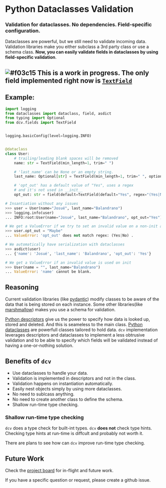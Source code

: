 # Python Dataclasses Validation

### Validation for dataclasses. No dependencies. Field-specific configuration.

Dataclasses are powerful, but we still need to validate incoming data.
Validation libraries make you either subclass a 3rd party class or use a schema class.
**Now, you can easily validate fields in dataclasses by using field-specific validation**.

## ![#f03c15](https://via.placeholder.com/15/f03c15/000000?text=+) This is a work in progress. The only field implemented right now is [`TextField`](https://github.com/rmcomplexity/dataclasses-validation/blob/main/dcv/fields/text.py)

## Example:

```python
import logging
from dataclasses import dataclass, field, asdict
from typing import Optional
from dcv.fields import TextField


logging.basicConfig(level=logging.INFO)


@dataclass
class User:
    # trailing/leading blank spaces will be removed
    name: str = TextField(min_length=1, trim=" ")

    # 'last_name' can be None or an empty string.
    last_name: Optional[str] = TextField(min_length=1, trim=" ", optional=True, blank=True)

    # 'opt_out' has a default value of "Yes", uses a regex
    # and it's not used in __init__
    opt_out: str = field(default=TextField(default="Yes", regex="(Yes|No)"), init=False)

# Insantiation without any issues
>>> user = User(name="Josué", last_name="Balandrano")
>>> logging.info(user)
... INFO:root:User(name="Josué", last_name="Balandrano", opt_out="Yes")

# We get a ValueError if we try to set an invalid value on a non-init attr.
>>> user.opt_out = "Maybe"
... ValueError: 'opt_out' does not match regex: (Yes|No) .

# We automatically have serialization with dataclasses
>>> asdict(user)
... {'name': 'Josué', 'last_name': 'Balandrano', 'opt_out': 'Yes'}

# We get a ValueError if an invalid value is used on init
>>> User(name = "", last_name="Balandrano")
... ValueError: 'name' cannot be blank.
```

## Reasoning

Current validation libraries (like [pydantic](https://pydantic-docs.helpmanual.io/))
modify classes to be aware of the data that is being stored on each instance.
Some other libraries(like [marshmallow](https://marshmallow.readthedocs.io/en/stable/))
makes you use a schema for validation.

[Python descriptors](https://docs.python.org/3/howto/descriptor.html)
give us the power to specify how data is looked up, stored and deleted.
And this is seameless to the main class. 
[Python dataclasses](https://docs.python.org/3/library/dataclasses.html)
are powerfull classes tailored to hold data.
`dcv` implementation leverages descriptors and dataclasses
to implement a less obtrusive validation and to be able to specify
which fields will be validated instead of having a one-or-nothing solution.

## Benefits of `dcv`

- Use dataclasses to handle your data.
- Validation is implemented in descriptors and not in the class.
- Validation happens on instantiation automatically.
- Easily nest objects simply by using more dataclasses.
- No need to sublcass anything.
- No need to create another class to define the schema.
- Shallow run-time type checking.

### Shallow run-time type checking

`dcv` does a type check for built-int types. `dcv` **does not** check type hints.
Checking type hints at run-time is diffcult and probably not worth it.

There are plans to see how can `dcv` improve run-time type checking.

## Future Work

Check the [project board](https://github.com/rmcomplexity/dataclasses-validation/projects/1) for in-flight and future work.

If you have a specific question or request, please create a github issue.
